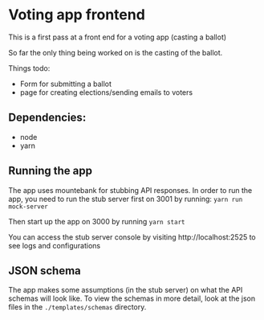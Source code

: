# Voting app frontend

This is a first pass at a front end for a voting app (casting a ballot)

So far the only thing being worked on is the casting of the ballot.

Things todo:
- Form for submitting a ballot
- page for creating elections/sending emails to voters

## Dependencies:
- node
- yarn

## Running the app

The app uses mountebank for stubbing API responses.
In order to run the app, you need to run the stub server first on 3001 by running:
`yarn run mock-server`

Then start up the app on 3000 by running `yarn start`

You can access the stub server console by visiting http://localhost:2525 to see logs and configurations

## JSON schema

The app makes some assumptions (in the stub server) on what the API schemas will look like.
To view the schemas in more detail, look at the json files in the `./templates/schemas` directory.
